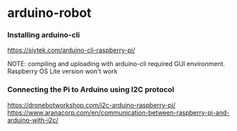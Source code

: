 # arduino-robot

### Installing arduino-cli
https://siytek.com/arduino-cli-raspberry-pi/

NOTE: compiling and uploading with arduino-cli required GUI environment. Raspberry OS Lite version won't work


### Connecting the Pi to Arduino using I2C protocol
https://dronebotworkshop.com/i2c-arduino-raspberry-pi/
https://www.aranacorp.com/en/communication-between-raspberry-pi-and-arduino-with-i2c/
